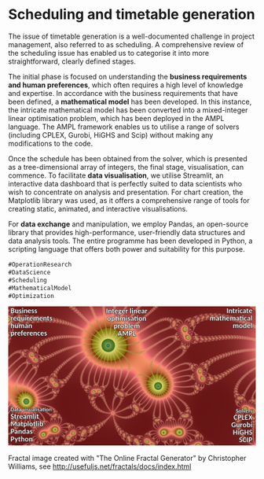 # Scheduling and timetable generation

The issue of timetable generation is a well-documented challenge in project management, also referred to as scheduling. A comprehensive review of the scheduling issue has enabled us to categorise it into more straightforward, clearly defined stages.

The initial phase is focused on understanding the **business requirements and human preferences**, which often requires a high level of knowledge and expertise. In accordance with the business requirements that have been defined, a **mathematical model** has been developed. In this instance, the intricate mathematical model has been converted into a mixed-integer linear optimisation problem, which has been deployed in the AMPL language. The AMPL framework enables us to utilise a range of solvers (including CPLEX, Gurobi, HiGHS and Scip) without making any modifications to the code.

Once the schedule has been obtained from the solver, which is presented as a tree-dimensional array of integers, the final stage, visualisation, can commence. To facilitate **data visualisation**, we utilise Streamlit, an interactive data dashboard that is perfectly suited to data scientists who wish to concentrate on analysis and presentation. For chart creation, the Matplotlib library was used, as it offers a comprehensive range of tools for creating static, animated, and interactive visualisations.

For **data exchange** and manipulation, we employ Pandas, an open-source library that provides high-performance, user-friendly data structures and data analysis tools. The entire programme has been developed in Python, a scripting language that offers both power and suitability for this purpose.

```
#OperationResearch
#DataScience
#Scheduling 
#MathematicalModel 
#Optimization
```

![Scheduling and timetable generation](./img.webp)

Fractal image created with "The Online Fractal Generator" by Christopher Williams, see http://usefuljs.net/fractals/docs/index.html
